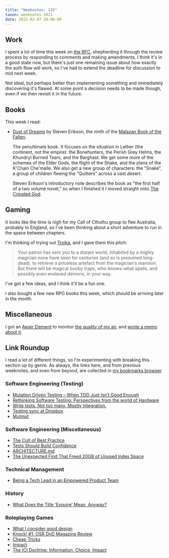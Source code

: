 ```yaml
---
title: "Weeknotes: 125"
taxon: weeknotes-2021
date: 2021-02-07 20:00:00
---
```


## Work

I spent a lot of time this week on [the RFC][], shepherding it through
the review process by responding to comments and making amendments.  I
think it's in a good state now, but there's just one remaining issue
about how exactly the auth flow will work, so I've had to extend the
deadline for discussion to mid next week.

Not ideal, but perhaps better than implementing something and
immediately discovering it's flawed.  At some point a decision needs
to be made though, even if we then revisit it in the future.

[the RFC]: weeknotes-124.html


## Books

This week I read:

- [Dust of Dreams][] by Steven Erikson, the ninth of the [Malazan Book of the Fallen][].

  The penultimate book.  It focuses on the situation in Lether (the
  continent, not the empire): the Bonehunters, the Perish Grey Helms,
  the Khundryl Burned Tears, and the Barghast.  We get some more of
  the schemes of the Elder Gods, the flight of the Shake, and the
  plans of the K'Chain Che'malle.  We also get a new group of
  characters: the "Snake", a group of children fleeing the "Quitters"
  across a vast desert.

  Steven Erikson's introductory note describes the book as "the first
  half of a two volume novel," so when I finished it I moved straight
  onto [The Crippled God][].

[Dust of Dreams]: https://malazan.fandom.com/wiki/Dust_of_Dreams
[Malazan Book of the Fallen]: https://en.wikipedia.org/wiki/Malazan_Book_of_the_Fallen
[The Crippled God]: https://malazan.fandom.com/wiki/The_Crippled_God


## Gaming

It looks like the time is nigh for my Call of Cthulhu group to flee
Australia, probably to England, so I've been thinking about a short
adventure to run in the space between chapters.

I'm thinking of trying out [Troika][], and I gave them this pitch:

> Your patron has sent you to a distant world, inhabited by a mighty
> magician none have seen for centuries (and so is presumed
> long-dead), to retrieve a priceless artefact from the magician's
> mansion.  But there will be magical booby traps, who-knows-what
> spells, and possibly even enslaved demons, in your way.

I've got a few ideas, and I think it'll be a fun one.

I also bought a few new RPG books this week, which should be arriving
later in the month.

[Troika]: https://www.troikarpg.com/


## Miscellaneous

I got an [Awair Element][] to monitor [the quality of my air][], and
[wrote a memo about it][].

[Awair Element]: https://uk.getawair.com/
[the quality of my air]: https://www.youtube.com/watch?v=MRqh8oLY7Ik
[wrote a memo about it]: indoor-air-quality.html


## Link Roundup

I read a lot of different things, so I'm experimenting with breaking
this section up by genre.  As always, the links here, and from
previous weeknotes, and even from beyond, are collected in [my
bookmarks browser][].

[my bookmarks browser]: https://bookmarks.barrucadu.co.uk/search

### Software Engineering (Testing)

- [Mutation Driven Testing – When TDD Just Isn’t Good Enough](https://software.rajivprab.com/2021/02/04/mutation-driven-testing-when-tdd-just-isnt-good-enough/)
- [Rethinking Software Testing: Perspectives from the world of Hardware](https://software.rajivprab.com/2019/04/28/rethinking-software-testing-perspectives-from-the-world-of-hardware/)
- [Write tests. Not too many. Mostly integration.](https://kentcdodds.com/blog/write-tests)
- [Testing sync at Dropbox](https://dropbox.tech/infrastructure/-testing-our-new-sync-engine)
- [Mutmut](https://nedbatchelder.com/blog/201903/mutmut.html)

### Software Engineering (Miscellaneous)

- [The Cult of Best Practice](https://domk.website/blog/2021-01-31-cult-of-best-practise.html?utm_source=reddit)
- [Tests Should Build Confidence](https://domk.website/blog/2021-01-17-tests-should-build-confidence.html)
- [ARCHITECTURE.md](https://matklad.github.io//2021/02/06/ARCHITECTURE.md.html)
- [The Unexpected Find That Freed 20GB of Unused Index Space](https://hakibenita.com/postgresql-unused-index-size)

### Technical Management

- [Being a Tech Lead in an Empowered Product Team](https://domk.website/blog/2021-01-12-tech-lead-empowered-product-team.html)

### History

- [What Does the Title ‘Esquire’ Mean, Anyway?](https://www.atlasobscura.com/articles/what-is-an-esquire)

### Roleplaying Games

- [What I consider good design](http://cavegirlgames.blogspot.com/2021/02/what-i-consider-good-design.html)
- [Knock! #1: OSR DnD Magazine Review](https://www.youtube.com/watch?v=87ulxcUJmFw&lc)
- [Cheap Tricks](https://www.bastionland.com/2020/04/cheap-tricks.html)
- [Impact](http://goblinpunch.blogspot.com/2017/10/impact.html)
- [The ICI Doctrine: Information, Choice, Impact](https://www.bastionland.com/2018/09/the-ici-doctrine-information-choice.html)
